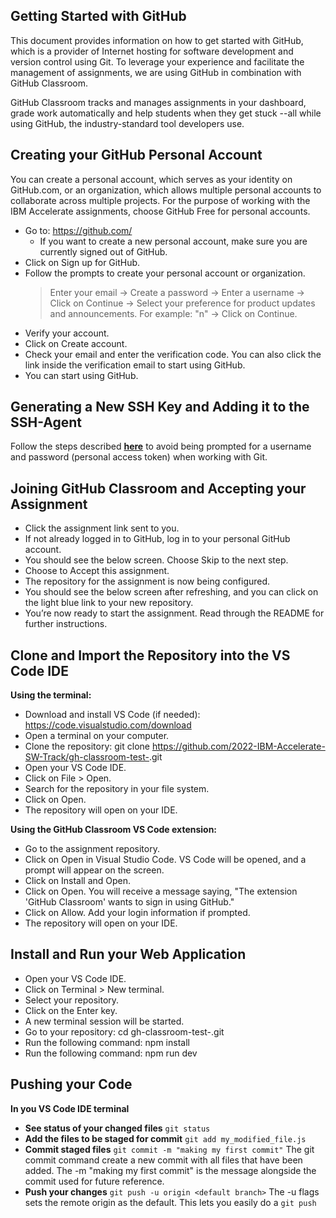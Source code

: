 ## Getting Started with GitHub
This document provides information on how to get started with GitHub, which is a provider of Internet hosting for software development and version control using Git. To leverage your experience and facilitate the management of assignments, we are using GitHub in combination with GitHub Classroom. 

GitHub Classroom tracks and manages assignments in your dashboard, grade work automatically and help students when they get stuck --all while using GitHub, the industry-standard tool developers use.

## Creating your GitHub Personal Account
You can create a personal account, which serves as your identity on GitHub.com, or an organization, which allows multiple personal accounts to collaborate across multiple projects.
For the purpose of working with the IBM Accelerate assignments, choose GitHub Free for personal accounts.


+ Go to: https://github.com/
    + If you want to create a new personal account, make sure you are currently signed out of GitHub.
+ Click on Sign up for GitHub.
+ Follow the prompts to create your personal account or organization.
   > Enter your email ->
    Create a password ->
    Enter a username ->
    Click on Continue ->
    Select your preference for product updates and announcements. For example: "n" ->
    Click on Continue.
+ Verify your account.
+ Click on Create account.
+ Check your email and enter the verification code. You can also click the link inside the verification email to start using GitHub.
+ You can start using GitHub. 

## Generating a New SSH Key and Adding it to the SSH-Agent
Follow the steps described [**here**](https://docs.github.com/en/authentication/connecting-to-github-with-ssh/generating-a-new-ssh-key-and-adding-it-to-the-ssh-agent) to avoid being prompted for a username and password (personal access token) when working with Git.

## Joining GitHub Classroom and Accepting your Assignment
+ Click the assignment link sent to you. 
+ If not already logged in to GitHub, log in to your personal GitHub account. 
+ You should see the below screen. Choose Skip to the next step. 
+ Choose to Accept this assignment. 
+ The repository for the assignment is now being configured. 
+ You should see the below screen after refreshing, and you can click on the light blue link to your new repository. 
+ You’re now ready to start the assignment. Read through the README for further instructions. 

## Clone and Import the Repository into the VS Code IDE
**Using the terminal:**
+ Download and install VS Code (if needed): https://code.visualstudio.com/download
+ Open a terminal on your computer.
+ Clone the repository: git clone https://github.com/2022-IBM-Accelerate-SW-Track/gh-classroom-test-<your-username>.git
+ Open your VS Code IDE.
+ Click on File > Open.
+ Search for the repository in your file system.
+ Click on Open.
+ The repository will open on your IDE.

**Using the GitHub Classroom VS Code extension:**
+ Go to the assignment repository.
+ Click on Open in Visual Studio Code. VS Code will be opened, and a prompt will appear on the screen.
+ Click on Install and Open.
+ Click on Open. You will receive a message saying, "The extension 'GitHub Classroom' wants to sign in using GitHub."
+ Click on Allow. Add your login information if prompted.
+ The repository will open on your IDE.

## Install and Run your Web Application
+ Open your VS Code IDE.
+ Click on Terminal > New terminal.
+ Select your repository.
+ Click on the Enter key.
+ A new terminal session will be started.
+ Go to your repository: cd gh-classroom-test-<your-username>.git
+ Run the following command: npm install
+ Run the following command: npm run dev

## Pushing your Code
**In you VS Code IDE terminal**
+ **See status of your changed files**
`git status` 
+ **Add the files to be staged for commit**
`git add my_modified_file.js`
+ **Commit staged files**
`git commit -m "making my first commit"`
The git commit command create a new commit with all files that have been added. The -m "making my first commit" is the message alongside the commit used for future reference.
+ **Push your changes**
`git push -u origin <default branch>`
The -u flags sets the remote origin as the default. This lets you easily do a `git push` 
